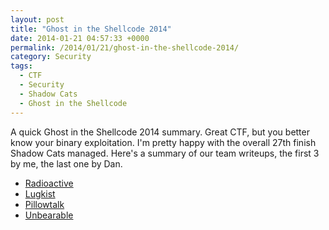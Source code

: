 ```yaml
---
layout: post
title: "Ghost in the Shellcode 2014"
date: 2014-01-21 04:57:33 +0000
permalink: /2014/01/21/ghost-in-the-shellcode-2014/
category: Security
tags:
  - CTF
  - Security
  - Shadow Cats
  - Ghost in the Shellcode
---
```

A quick Ghost in the Shellcode 2014 summary.  Great CTF, but you better know your binary exploitation.  I'm pretty happy with the overall 27th finish Shadow Cats managed.  Here's a summary of our team writeups, the first 3 by me, the last one by Dan.

* [Radioactive](/2014/01/19/ghost-in-the-shellcode-2014-radioactive/)
* [Lugkist](/2014/01/19/ghost-in-the-shellcode-2014-lugkist/)
* [Pillowtalk](/2014/01/19/ghost-in-the-shellcode-2014-pillowtalk/)
* [Unbearable](http://lockboxx.blogspot.com/2014/01/ghost-in-shellcode-2014-ctf-writeup.html)
